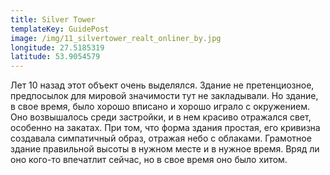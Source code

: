 ```yaml
---
title: Silver Tower
templateKey: GuidePost
image: /img/11_silvertower_realt_onliner_by.jpg
longitude: 27.5185319
latitude: 53.9054579
---
```

Лет 10 назад этот объект очень выделялся. Здание не претенциозное, предпосылок для мировой значимости тут не закладывали. Но здание, в свое время, было хорошо вписано и хорошо играло с окружением. Оно возвышалось среди застройки, и в нем красиво отражался свет, особенно на закатах. При том, что форма здания простая, его кривизна создавала симпатичный образ, отражая небо с облаками. Грамотное здание правильной высоты в нужном месте и в нужное время. Вряд ли оно кого-то впечатлит сейчас, но в свое время оно было хитом.
